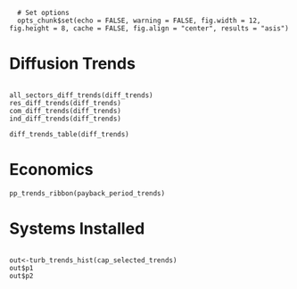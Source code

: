 ```{r options, echo=FALSE}
  # Set options
  opts_chunk$set(echo = FALSE, warning = FALSE, fig.width = 12, fig.height = 8, cache = FALSE, fig.align = "center", results = "asis")
```
# Diffusion Trends
```{r Diffusion_Trends}

all_sectors_diff_trends(diff_trends)
res_diff_trends(diff_trends)
com_diff_trends(diff_trends)
ind_diff_trends(diff_trends)

diff_trends_table(diff_trends)
```

# Economics
```{r Economics_Trends}
pp_trends_ribbon(payback_period_trends)
```
# Systems Installed
```{r Systems_Installed_Trends}

out<-turb_trends_hist(cap_selected_trends)
out$p1
out$p2
```
